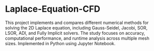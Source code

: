 # Laplace-Equation-CFD
This project implements and compares different numerical methods for solving the 2D Laplace equation, including Gauss-Seidel, Jacobi, SOR, LSOR, ADI, and Fully Implicit solvers. The study focuses on accuracy, computational performance, and runtime analysis across multiple mesh sizes. Implemented in Python using Jupyter Notebook.
